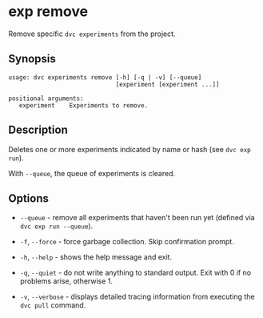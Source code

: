 # exp remove

Remove specific `dvc experiments` from the <abbr>project</abbr>.

## Synopsis

```usage
usage: dvc experiments remove [-h] [-q | -v] [--queue]
                              [experiment [experiment ...]]

positional arguments:
   experiment    Experiments to remove.
```

## Description

Deletes one or more experiments indicated by name or hash (see `dvc exp run`).

With `--queue`, the queue of experiments is cleared.

## Options

- `--queue` - remove all experiments that haven't been run yet (defined via
  `dvc exp run --queue`).

- `-f`, `--force` - force garbage collection. Skip confirmation prompt.

- `-h`, `--help` - shows the help message and exit.

- `-q`, `--quiet` - do not write anything to standard output. Exit with 0 if no
  problems arise, otherwise 1.

- `-v`, `--verbose` - displays detailed tracing information from executing the
  `dvc pull` command.
